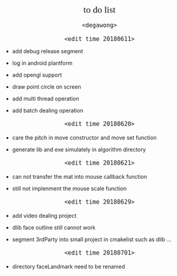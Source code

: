 #
<font size = 5 face="黑体">
<center>to do list<center>
</font>

<font size = 4 face="黑体">

<p align="right">

`<degawong>`

<p>

</font>

<font size = 4 face="黑体">

`<edit time 20180611>`

</font>

* <p align="left">add debug release segment<p>
* <p align="left">log in android plantform<p>
* <p align="left">add opengl support<p>
* <p align="left">draw point circle on screen<p>
* <p align="left">add multi thread operation<p>
* <p align="left">add batch dealing operation<p>

<font size = 4 face="黑体">

`<edit time 20180620>`

</font>

* <p align="left">care the pitch in move constructor and move set function<p>
* <p align="left">generate lib and exe simulately in algorithm directory<p>

<font size = 4 face="黑体">

`<edit time 20180621>`

</font>

* <p align="left">can not transfer the mat into mouse callback function<p>
* <p align="left">still not implenment the mouse scale function<p>

<font size = 4 face="黑体">

`<edit time 20180629>`

</font>

* <p align="left">add video dealing project<p>
* <p align="left">dlib face outline still cannot work<p>
* <p align="left">segment 3rdParty into small project in cmakelist such as dlib ...<p>

<font size = 4 face="黑体">

`<edit time 20180701>`

</font>

* <p align="left">directory faceLandmark need to be renamed<p>



